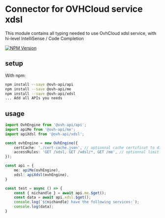 # Connector for OVHCloud service xdsl

This module contains all typing needed to use OvhCloud xdsl service, with hi-level IntelliSense / Code Completion

[![NPM Version](https://img.shields.io/npm/v/@ovh-api/xdsl.svg?style=flat)](https://www.npmjs.org/package/@ovh-api/xdsl)

## setup

With npm:
````bash
npm install --save @ovh-api/api
npm install --save @ovh-api/me
npm install --save @ovh-api/xdsl
... Add all APIs you needs
````

## usage

````typescript
import OvhEngine from '@ovh-api/api';
import apiMe from '@ovh-api/me';
import apiXdsl from '@ovh-api/xdsl';

const ovhEngine = new OvhEngine({ 
    certCache: './cert-cache.json', // optionnal cache certificat to disk
    accessRules: 'GET /xdsl, GET /xdsl/*, GET /me', // optionnal limit the requested privileges.
});

const api = {
    me: apiMe(ovhEngine),
    xdsl: apiXdsl(ovhEngine),
}

const test = async () => {
    const { nichandle } = await api.me.$get();
    const data = await api.xdsl.$get();
    console.log(`${nichandle} have the following services:`);
    console.log(data);
}

````